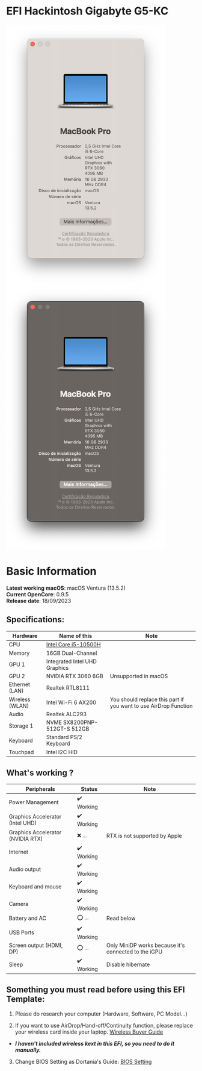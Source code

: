 # EFI Hackintosh Gigabyte G5-KC

![seggs](https://github.com/To1nho/EFI-NOTEBOOK-GIGABYTE-G5-KC-i5-10500H-iGPU/blob/main/System%20Information/sysinfow.png)![seggs](https://github.com/To1nho/EFI-NOTEBOOK-GIGABYTE-G5-KC-i5-10500H-iGPU/blob/main/System%20Information/sysinfob.png)

# Basic Information

**Latest working macOS**: macOS Ventura (13.5.2)
<br>
**Current OpenCore**: 0.9.5
<br>
**Release date**: 18/09/2023

## Specifications:
| Hardware  | Name of this | Note |
| ------------- | ------------- | ------------- |
| CPU | [Intel Core i5-10500H](https://www.intel.com/content/www/us/en/products/sku/201905/intel-core-i510500h-processor-12m-cache-up-to-4-50-ghz/specifications.html)  |
| Memory | 16GB Dual-Channel |
| GPU 1 | Integrated Intel UHD Graphics |
| GPU 2 | NVIDIA RTX 3060 6GB | Unsupported in macOS |
| Ethernet (LAN) | Realtek RTL8111 |
| Wireless (WLAN) | Intel Wi-Fi 6 AX200 | You should replace this part if you want to use AirDrop Function |
| Audio | Realtek ALC293 |
| Storage 1 | NVME SX8200PNP-512GT-S 512GB|
| Keyboard | Standard PS/2 Keyboard |
| Touchpad | Intel I2C HID |

## What's working ? 
| Peripherals | Status | Note |
| ------------- | ------------- | ------------- |
| Power Management | ✔️ Working |  |
| Graphics Accelerator (Intel UHD) | ✔️ Working |  |
| Graphics Accelerator (NVIDIA RTX) | ❌ ... | RTX is not supported by Apple |
| Internet | ✔️ Working |  |
| Audio output | ✔️ Working |  |
| Keyboard and mouse | ✔️ Working |  |
| Camera | ✔️ Working |  |
| Battery and AC | ⭕ ... | Read below |
| USB Ports | ✔️ Working |  |
| Screen output (HDMI, DP) | ⭕ ... | Only MiniDP works because it's connected to the iGPU |
| Sleep | ✔️ Working | Disable hibernate |

## Something you must read before using this EFI Template:
1. Please do research your computer (Hardware, Software, PC Model...)

2. If you want to use AirDrop/Hand-off/Continuity function, please replace your wireless card inside your laptop. [Wireless Buyer Guide](https://dortania.github.io/Wireless-Buyers-Guide/)
- ***I haven't included wireless kext in this EFI, so you need to do it manually.***

3. Change BIOS Setting as Dortania's Guide: [BIOS Setting](https://github.com/dortania/oc-laptop-guide-legacy/blob/master/before-you-start/bios-configuration.md)
